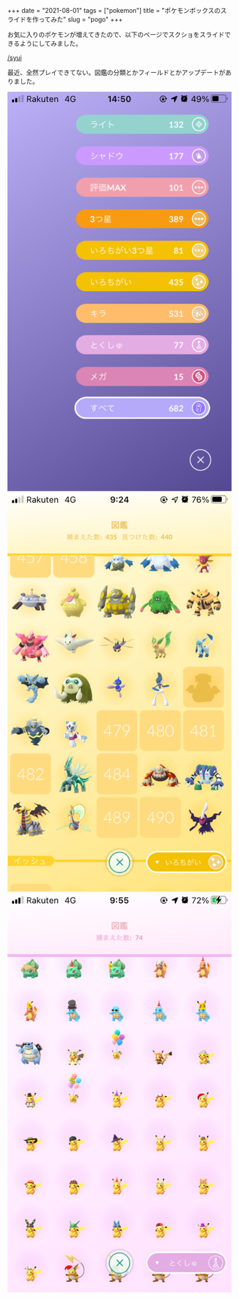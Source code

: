 +++
date = "2021-08-01"
tags = ["pokemon"]
title = "ポケモンボックスのスライドを作ってみた"
slug = "pogo"
+++

お気に入りのポケモンが増えてきたので、以下のページでスクショをスライドできるようにしてみました。

[/syui](/syui)

最近、全然プレイできてない。図鑑の分類とかフィールドとかアップデートがありました。

![](https://raw.githubusercontent.com/syui/img/master/other/pokemongo_20210731_4.png)
![](https://raw.githubusercontent.com/syui/img/master/other/pokemongo_20210731_2.png)
![](https://raw.githubusercontent.com/syui/img/master/other/pokemongo_20210731_3.png)
